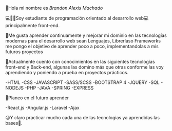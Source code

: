 👋Hola mi nombre es *Brandon Alexis Machado*

💻👨‍🎓Soy estudiante de programación orientado al desarrollo web💻 principalmente front-end.

💪Me gusta aprender continuamente y mejorar mi dominio en las tecnologías modernas para el desarrollo web sean Lenguajes, Libreríaso Frameworks me pongo el objetivo de aprender poco a poco, implementandolas a mis futuros proyectos

🧠Actualmente cuento con conocimientos en las siguientes tecnologías front-end y Back-end, algunas las domino más que otras conforme las voy aprendiendo y poniendo a prueba en proyectos prácticos.

-HTML
-CSS
-JAVASCRIPT
-SASS/SCSS
-BOOTSTRAP 4
-JQUERY
-SQL
-NODEJS
-PHP
-JAVA
-SPRING
-EXPRESS

🤔Planeo en el futuro aprender 

-React.js
-Angular.js
-Laravel
-Ajax

😉Y claro practicar mucho cada una de las tecnologias ya aprendidas las bases🙂.

